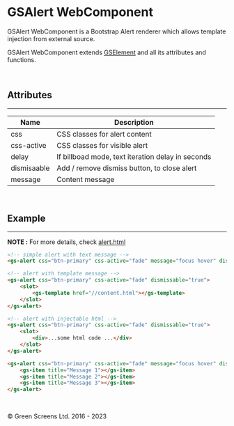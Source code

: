 # GSAlert WebComponent

GSAlert WebComponent is a Bootstrap Alert renderer which allows template injection from external source.

GSAlert WebComponent extends [GSElement](../base/GSElement.md) and all its attributes and functions.

<br>

## Attributes 
---

| Name               | Description                                              |
|--------------------|----------------------------------------------------------|
| css                | CSS classes for alert content                            |
| css-active         | CSS classes for visible alert                            |
| delay              | If billboad mode, text iteration delay in seconds        | 
| dismisaable        | Add / remove dismiss button, to close alert              |
| message            | Content message                                          | 

<br>

## Example
---

**NOTE :** 
For more details, check [alert.html](../../demos/alert.html)

```html
<!-- simple alert with text message -->
<gs-alert css="btn-primary" css-active="fade" message="focus hover" dismissable="true"></gs-alert>

<!-- alert with template message -->
<gs-alert css="btn-primary" css-active="fade" dismissable="true">
    <slot>
        <gs-template href="//content.html"></gs-template>
    </slot>
</gs-alert>

<!-- alert with injectable html -->
<gs-alert css="btn-primary" css-active="fade" dismissable="true">
    <slot>
        <div>...some html code ...</div>
    </slot>
</gs-alert>

<gs-alert css="btn-primary" css-active="fade" message="focus hover" dismissable="true" delay="5">
    <gs-item title="Message 1"></gs-item>
    <gs-item title="Message 2"></gs-item>
    <gs-item title="Message 3"></gs-item>
</gs-alert>
```

<br>

&copy; Green Screens Ltd. 2016 - 2023
